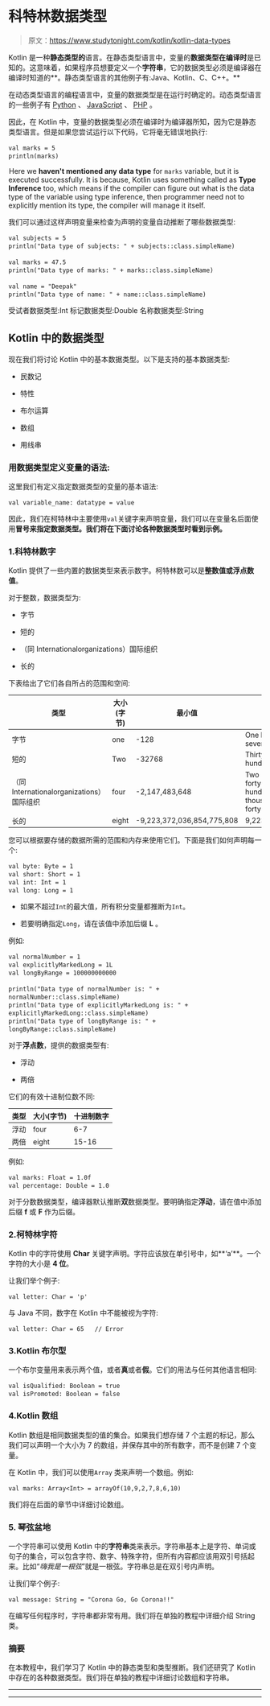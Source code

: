 # 科特林数据类型

> 原文：<https://www.studytonight.com/kotlin/kotlin-data-types>

Kotlin 是一种**静态类型的**语言。在静态类型语言中，变量的**数据类型在编译时**是已知的。这意味着，如果程序员想要定义一个**字符串**，它的数据类型必须是编译器在编译时知道的**。静态类型语言的其他例子有:Java、Kotlin、C、C++。**

在动态类型语言的编程语言中，变量的数据类型是在运行时确定的。动态类型语言的一些例子有 [Python](https://studytonight.com/python) 、 [JavaScript](http://studytonight.com/javascript) 、 [PHP](http://studytonight.com/php) 。

因此，在 Kotlin 中，变量的数据类型必须在编译时为编译器所知，因为它是静态类型语言。但是如果您尝试运行以下代码，它将毫无错误地执行:

```
val marks = 5
println(marks) 
```

![](img/4765334125b448ec4c4bdf8285a1da72.png)Here we **haven't mentioned any data type** for `marks` variable, but it is executed successfully. It is because, Kotlin uses something called as **Type Inference** too, which means if the compiler can figure out what is the data type of the variable using type inference, then programmer need not to explicitly mention its type, the compiler will manage it itself.

我们可以通过这样声明变量来检查为声明的变量自动推断了哪些数据类型:

```
val subjects = 5
println("Data type of subjects: " + subjects::class.simpleName)

val marks = 47.5
println("Data type of marks: " + marks::class.simpleName)

val name = "Deepak"
println("Data type of name: " + name::class.simpleName) 
```

受试者数据类型:Int
标记数据类型:Double
名称数据类型:String

## Kotlin 中的数据类型

现在我们将讨论 Kotlin 中的基本数据类型。以下是支持的基本数据类型:

*   民数记

*   特性

*   布尔运算

*   数组

*   用线串

### 用数据类型定义变量的语法:

这里我们有定义指定数据类型的变量的基本语法:

```
val variable_name: datatype = value
```

因此，我们在柯特林中主要使用`val`关键字来声明变量，我们可以在变量名后面使用**冒号来指定数据类型。我们将在下面讨论各种数据类型时看到示例。**

### 1.科特林数字

Kotlin 提供了一些内置的数据类型来表示数字。柯特林数可以是**整数值或浮点数值**。

对于整数，数据类型为:

*   字节

*   短的

*   （同 Internationalorganizations）国际组织

*   长的

下表给出了它们各自所占的范围和空间:

| 类型 | 大小(字节) | 最小值 | 最大值 |
| --- | --- | --- | --- |
| 字节 | one | -128 | One hundred and twenty-seven |
| 短的 | Two | -32768 | Thirty-two thousand seven hundred and sixty-seven |
| （同 Internationalorganizations）国际组织 | four | -2,147,483,648 | Two billion one hundred and forty-seven million four hundred and eighty-three thousand six hundred and forty-seven |
| 长的 | eight | -9,223,372,036,854,775,808 | 9,223,372,036,854,775,808 |

您可以根据要存储的数据所需的范围和内存来使用它们。下面是我们如何声明每一个:

```
val byte: Byte = 1
val short: Short = 1
val int: Int = 1
val long: Long = 1
```

*   如果不超过`Int`的最大值，所有积分变量都推断为`Int`。

*   若要明确指定`Long`，请在该值中添加后缀 **L** 。

例如:

```
val normalNumber = 1
val explicitlyMarkedLong = 1L
val longByRange = 100000000000

println("Data type of normalNumber is: " + normalNumber::class.simpleName)
println("Data type of explicitlyMarkedLong is: " + explicitlyMarkedLong::class.simpleName)
println("Data type of longByRange is: " + longByRange::class.simpleName)
```

对于**浮点数**，提供的数据类型有:

*   浮动

*   两倍

它们的有效十进制位数不同:

| 类型 | 大小(字节) | 十进制数字 |
| --- | --- | --- |
| 浮动 | four | 6-7 |
| 两倍 | eight | 15-16 |

例如:

```
val marks: Float = 1.0f
val percentage: Double = 1.0
```

对于分数数据类型，编译器默认推断**双**数据类型。要明确指定**浮动**，请在值中添加后缀 **f** 或 **F** 作为后缀。

### 2.柯特林字符

Kotlin 中的字符使用 **Char** 关键字声明。字符应该放在单引号中，如**‘a’**。一个字符的大小是 **4 位**。

让我们举个例子:

```
val letter: Char = 'p'
```

与 Java 不同，数字在 Kotlin 中不能被视为字符:

```
val letter: Char = 65   // Error
```

### 3.Kotlin 布尔型

一个布尔变量用来表示两个值，或者**真**或者**假**。它们的用法与任何其他语言相同:

```
val isQualified: Boolean = true
val isPromoted: Boolean = false
```

### 4.Kotlin 数组

Kotlin 数组是相同数据类型的值的集合。如果我们想存储 7 个主题的标记，那么我们可以声明一个大小为 7 的数组，并保存其中的所有数字，而不是创建 7 个变量。

在 Kotlin 中，我们可以使用`Array` 类来声明一个数组。例如:

```
val marks: Array<Int> = arrayOf(10,9,2,7,8,6,10)
```

我们将在后面的章节中详细讨论数组。

### 5\. 琴弦盆地

一个字符串可以使用 Kotlin 中的**字符串**类来表示。字符串基本上是字符、单词或句子的集合，可以包含字符、数字、特殊字符，但所有内容都应该用双引号括起来。比如“*嗨我是一根弦*”就是一根弦。字符串总是在双引号内声明。

让我们举个例子:

```
val message: String = "Corona Go, Go Corona!!"
```

在编写任何程序时，字符串都非常有用。我们将在单独的教程中详细介绍 String 类。

### 摘要

在本教程中，我们学习了 Kotlin 中的静态类型和类型推断。我们还研究了 Kotlin 中存在的各种数据类型。我们将在单独的教程中详细讨论数组和字符串。

* * *

* * *